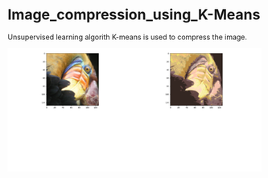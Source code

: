 # Image_compression_using_K-Means


Unsupervised learning algorith K-means is used to compress the image.

![GitHub Logo](Image_compression.png)

